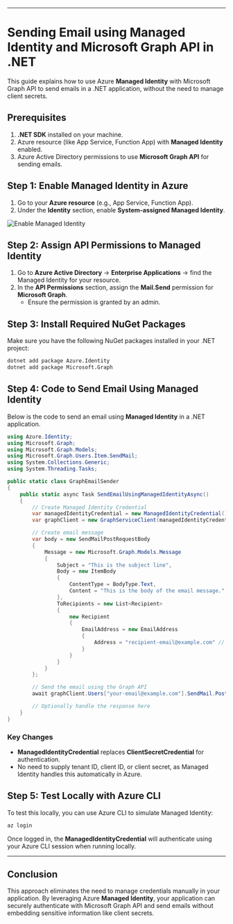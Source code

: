 
---

# Sending Email using Managed Identity and Microsoft Graph API in .NET

This guide explains how to use Azure **Managed Identity** with Microsoft Graph API to send emails in a .NET application, without the need to manage client secrets.

## Prerequisites

1. **.NET SDK** installed on your machine.
2. Azure resource (like App Service, Function App) with **Managed Identity** enabled.
3. Azure Active Directory permissions to use **Microsoft Graph API** for sending emails.

## Step 1: Enable Managed Identity in Azure

1. Go to your **Azure resource** (e.g., App Service, Function App).
2. Under the **Identity** section, enable **System-assigned Managed Identity**.

![Enable Managed Identity](https://docs.microsoft.com/en-us/azure/app-service/media/app-service-managed-service-identity/app-service-managed-service-identity-enable.png)

## Step 2: Assign API Permissions to Managed Identity

1. Go to **Azure Active Directory** → **Enterprise Applications** → find the Managed Identity for your resource.
2. In the **API Permissions** section, assign the **Mail.Send** permission for **Microsoft Graph**.
   - Ensure the permission is granted by an admin.

## Step 3: Install Required NuGet Packages

Make sure you have the following NuGet packages installed in your .NET project:

```bash
dotnet add package Azure.Identity
dotnet add package Microsoft.Graph
```

## Step 4: Code to Send Email Using Managed Identity

Below is the code to send an email using **Managed Identity** in a .NET application.

```csharp
using Azure.Identity;
using Microsoft.Graph;
using Microsoft.Graph.Models;
using Microsoft.Graph.Users.Item.SendMail;
using System.Collections.Generic;
using System.Threading.Tasks;

public static class GraphEmailSender
{
    public static async Task SendEmailUsingManagedIdentityAsync()
    {
        // Create Managed Identity Credential
        var managedIdentityCredential = new ManagedIdentityCredential();
        var graphClient = new GraphServiceClient(managedIdentityCredential);

        // Create email message
        var body = new SendMailPostRequestBody
        {
            Message = new Microsoft.Graph.Models.Message
            {
                Subject = "This is the subject line",
                Body = new ItemBody
                {
                    ContentType = BodyType.Text,
                    Content = "This is the body of the email message."
                },
                ToRecipients = new List<Recipient>
                {
                    new Recipient
                    {
                        EmailAddress = new EmailAddress
                        {
                            Address = "recipient-email@example.com" // Recipient's email address
                        }
                    }
                }
            }
        };

        // Send the email using the Graph API
        await graphClient.Users["your-email@example.com"].SendMail.PostAsync(body);

        // Optionally handle the response here
    }
}
```

### Key Changes

- **ManagedIdentityCredential** replaces **ClientSecretCredential** for authentication.
- No need to supply tenant ID, client ID, or client secret, as Managed Identity handles this automatically in Azure.
  
## Step 5: Test Locally with Azure CLI

To test this locally, you can use Azure CLI to simulate Managed Identity:

```bash
az login
```

Once logged in, the **ManagedIdentityCredential** will authenticate using your Azure CLI session when running locally.

---

## Conclusion

This approach eliminates the need to manage credentials manually in your application. By leveraging Azure **Managed Identity**, your application can securely authenticate with Microsoft Graph API and send emails without embedding sensitive information like client secrets.

